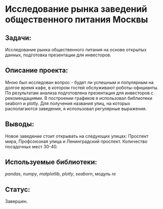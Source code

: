 # Исследование рынка заведений общественного питания Москвы

## Задачи:

Исследование рынка общественного питания на основе открытых данных, подготовка презентации для инвесторов.

## Описание проекта:

Мною был исследован вопрос - будет ли успешным и популярным на долгое время кафе, в котором гостей обслуживают роботы-официанты. По результатам анализа подготовлена презентация для инвесторов с рекомендациями. В построении графиков я использовал библиотеки seaborn и plotly. Для получения названия улиц, на которых располагаются заведения, я использовал регулярные выражения.

## Выводы:

Новое заведение стоит открывать на следующих улицах: Проспект мира, Профсоюзная улица и Ленинградский проспект. Количество посадочных мест 30-40.

## Используемые библиотеки:

*pandas*, *numpy*, *matplotlib*, *plotly*, *seaborn*, модуль *re*

## Статус:

Завершен.
